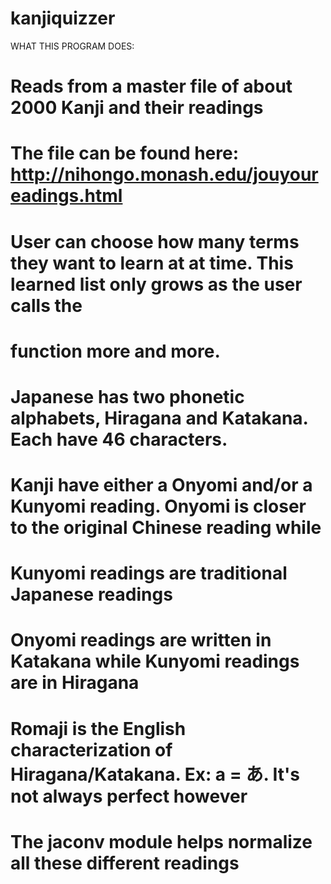 # kanjiquizzer

WHAT THIS PROGRAM DOES:
# Reads from a master file of about 2000 Kanji and their readings
# The file can be found here: http://nihongo.monash.edu/jouyoureadings.html
# User can choose how many terms they want to learn at at time. This learned list only grows as the user calls the
# function more and more.

# Japanese has two phonetic alphabets, Hiragana and Katakana. Each have 46 characters.
# Kanji have either a Onyomi and/or a Kunyomi reading. Onyomi is closer to the original Chinese reading while
# Kunyomi readings are traditional Japanese readings
# Onyomi readings are written in Katakana while Kunyomi readings are in Hiragana
# Romaji is the English characterization of Hiragana/Katakana. Ex: a = あ. It's not always perfect however
# The jaconv module helps normalize all these different readings
